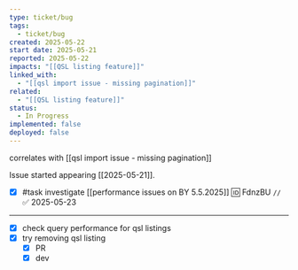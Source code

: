 ```yaml
---
type: ticket/bug
tags:
  - ticket/bug
created: 2025-05-22
start date: 2025-05-21
reported: 2025-05-22
impacts: "[[QSL listing feature]]"
linked_with:
  - "[[qsl import issue - missing pagination]]"
related:
  - "[[QSL listing feature]]"
status:
  - In Progress
implemented: false
deployed: false
---
```

correlates with [[qsl import issue - missing pagination]]

Issue started appearing [[2025-05-21]].

- [x] #task investigate [[performance issues on BY 5.5.2025]] 🆔 FdnzBU `//` ✅ 2025-05-23

___

- [x] check query performance for qsl listings
- [x] try removing qsl listing
	- [x] PR
	- [x] dev